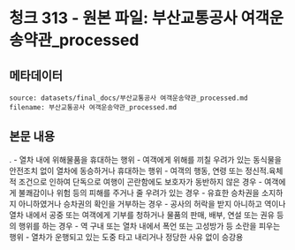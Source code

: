 # 청크 313 - 원본 파일: 부산교통공사 여객운송약관_processed

## 메타데이터

```
source: datasets/final_docs/부산교통공사 여객운송약관_processed.md
filename: 부산교통공사 여객운송약관_processed.md
```

## 본문 내용

. - 열차 내에 위해물품을 휴대하는 행위 - 여객에게 위해를 끼칠 우려가 있는 동식물을 안전조치 없이 열차에 동승하거나 휴대하는 행위 - 여객의 행동, 연령 또는 정신적.육체적 조건으로 인하여 단독으로 여행이 곤란함에도 보호자가 동반하지 않은 경우 - 여객에게 불쾌감이나 위험 등의 피해를 주거나 줄 우려가 있는 경우 - 유효한 승차권을 소지하지 아니하였거나 승차권의 확인을 거부하는 경우 - 공사의 허락을 받지 아니하고 역이나 열차 내에서 공중 또는 여객에게 기부를 청하거나 물품의 판매, 배부, 연설 또는 권유 등의 행위를 하는 경우 - 역 구내 또는 열차 내에서 폭언 또는 고성방가 등 소란을 피우는 행위 - 열차가 운행되고 있는 도중 타고 내리거나 정당한 사유 없이 승강용